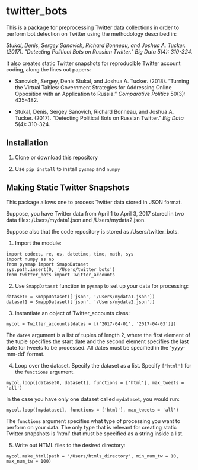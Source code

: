 twitter_bots
===

This is a package for preprocessing Twitter data collections in order to perform bot detection on Twitter using the methodology described in:

*Stukal, Denis, Sergey Sanovich, Richard Bonneau, and Joshua A. Tucker. (2017). "Detecting Political Bots on Russian Twitter." Big Data 5(4): 310-324.*

It also creates static Twitter snapshots for reproducible Twitter account coding, along the lines out papers:

* Sanovich, Sergey, Denis Stukal, and Joshua A. Tucker. (2018). “Turning the Virtual Tables: Government Strategies for Addressing Online Opposition with an Application to Russia.” *Comparative Politics* 50(3): 435-482.

* Stukal, Denis, Sergey Sanovich, Richard Bonneau, and Joshua A. Tucker. (2017). "Detecting Political Bots on Russian Twitter." *Big Data* 5(4): 310-324.

Installation
---
1. Clone or download this repository

2. Use `pip install` to install `pysmap` and `numpy`

Making Static Twitter Snapshots
---

This package allows one to process Twitter data stored in JSON format. 

Suppose, you have Twitter data from April 1 to April 3, 2017 stored in two data files: /Users/mydata1.json and /Users/mydata2.json.

Suppose also that the code repository is stored as /Users/twitter_bots.

1. Import the module:
```
import codecs, re, os, datetime, time, math, sys
import numpy as np
from pysmap import SmappDataset
sys.path.insert(0, '/Users/twitter_bots')
from twitter_bots import Twitter_accounts
```

2. Use `SmappDataset` function in `pysmap` to set up your data for processing:
```
dataset0 = SmappDataset(['json', '/Users/mydata1.json'])
dataset1 = SmappDataset(['json', '/Users/mydata2.json'])
```

3. Instantiate an object of Twitter_accounts class:
```
mycol = Twitter_accounts(dates = [('2017-04-01', '2017-04-03')])
```
The `dates` argument is a list of tuples of length 2, where the first element of the tuple specifies the start date and the second element specifies the last date for tweets to be processed. All dates must be specified in the 'yyyy-mm-dd' format.

4. Loop over the dataset. Specify the dataset as a list. Specify `['html']` for the `functions` argument.
```
mycol.loop([dataset0, dataset1], functions = ['html'], max_tweets = 'all')
```

In the case you have only one dataset called `mydataset`, you would run:
```
mycol.loop([mydataset], functions = ['html'], max_tweets = 'all')
```

The `functions` argument specifies what type of processing you want to perform on your data. The only type that is relevant for creating static Twitter snapshots is 'html' that must be specified as a string inside a list. 

5. Write out HTML files to the desired directory:
```
mycol.make_html(path = '/Users/htmls_directory', min_num_tw = 10, max_num_tw = 100)
```



